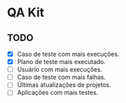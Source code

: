 # QA Kit
## TODO
 - [X] Caso de teste com mais execuções.
 - [X] Plano de teste mais executado.
 - [ ] Usuário com mais execuções.
 - [ ] Caso de teste com mais falhas.
 - [ ] Últimas atualizações de projetos.
 - [ ] Aplicações com mais testes.
